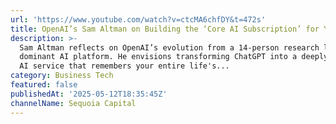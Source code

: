 ```yaml
---
url: 'https://www.youtube.com/watch?v=ctcMA6chfDY&t=472s'
title: OpenAI’s Sam Altman on Building the ‘Core AI Subscription’ for Your Life
description: >-
  Sam Altman reflects on OpenAI’s evolution from a 14-person research lab to a
  dominant AI platform. He envisions transforming ChatGPT into a deeply personal
  AI service that remembers your entire life's...
category: Business Tech
featured: false
publishedAt: '2025-05-12T18:35:45Z'
channelName: Sequoia Capital
---
```


